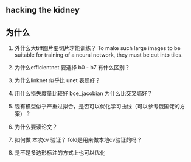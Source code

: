 ## hacking the kidney 

## 为什么

1. 外什么大tiff图片要切片才能训练？ To make such large images to be suitable for training of a neural network, they must be cut into tiles.

2. 为什么efficientnet 要选择 b0 - b7 有什么区别？

3. 为什么linknet 似乎比 unet 表现好？

4. 用什么损失度量比较好 bce_jacobian 为什么比交叉熵好？

5. 现有模型似乎严重过拟合，是否可以优化学习曲线（可以参考俄国佬的方案）？

6. 为什么要读论文？

7. 如何做 本次cv 验证？ fold是用来做本地cv验证的吗？

8. 是不是多边形标注的方式上也可以优化